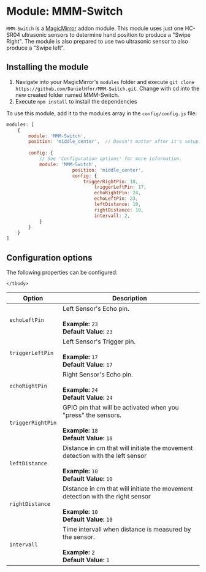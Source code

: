 # Module: MMM-Switch


`MMM-Switch` is a <a href="https://github.com/MichMich/MagicMirror">MagicMirror</a> addon module.
This module uses just one HC-SR04 ultrasonic sensors to determine hand position to produce a "Swipe Right".
The module is also prepared to use two ultrasonic sensor to also produce a "Swipe left".

## Installing the module
1. Navigate into your MagicMirror's `modules` folder and execute `git clone https://github.com/DanielHfnr/MMM-Switch.git`.  Change with cd into the new created folder named MMM-Switch.
2. Execute `npm install` to install the dependencies


To use this module, add it to the modules array in the `config/config.js` file:
````javascript
modules: [
	{
		module: 'MMM-Switch',
		position: 'middle_center',	// Doesn't matter after it's setup.  It should be blank.
									
		config: {
			// See 'Configuration options' for more information.
			module: 'MMM-Switch',
                        position: 'middle_center',
                        config: {
                        	triggerRightPin: 18,
                                triggerLeftPin: 17,
                                echoRightPin: 24,
                                echoLeftPin: 23,
                                leftDistance: 10,
                                rightDistance: 10,
                                intervall: 2,
			}	
		}
	}
]
````

## Configuration options

The following properties can be configured:


<table width="100%">
	<!-- why, markdown... -->
	<thead>
		<tr>
			<th>Option</th>
			<th width="100%">Description</th>
		</tr>
	<thead>
	<tbody>
		<tr>
			<td><code>echoLeftPin</code></td>
			<td>Left Sensor's Echo pin.<br>
				<br><b>Example:</b> <code>23</code>
				<br><b>Default Value:</b> <code>23</code>
			</td>
		</tr>
		<tr>
			<td><code>triggerLeftPin</code></td>
			<td>Left Sensor's Trigger pin.<br>
				<br><b>Example:</b> <code>17</code>
				<br><b>Default Value:</b> <code>17</code>
			</td>
		</tr>
		<tr>
			<td><code>echoRightPin</code></td>
			<td>Right Sensor's Echo pin.<br>
				<br><b>Example:</b> <code>24</code>
				<br><b>Default Value:</b> <code>24</code>
			</td>
		</tr>
		<tr>
			<td><code>triggerRightPin</code></td>
			<td>GPIO pin that will be activated when you "press" the sensors.<br>
				<br><b>Example:</b> <code>18</code>
				<br><b>Default Value:</b> <code>18</code>
			</td>
		</tr>
		<tr>
			<td><code>leftDistance</code></td>
			<td>Distance in cm that will initiate the movement detection with the left sensor<br>
				<br><b>Example:</b> <code>10</code>
				<br><b>Default Value:</b> <code>10</code>
			</td>
		</tr>
		<tr>
			<td><code>rightDistance</code></td>
			<td>Distance in cm that will initiate the movement detection with the right sensor<br>
				<br><b>Example:</b> <code>10</code>
				<br><b>Default Value:</b> <code>10</code>
			</td>
		</tr>
		<tr>
                        <td><code>intervall</code></td>
                        <td>Time intervall when distance is measured by the sensor.<br>
                                <br><b>Example:</b> <code>2</code>
                                <br><b>Default Value:</b> <code>1</code>
                        </td>
                </tr>

	</tbody>
</table>
